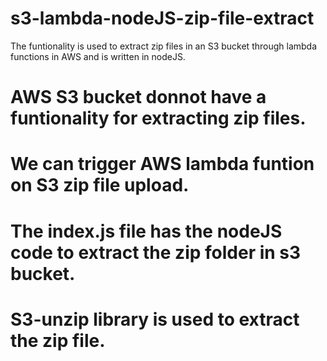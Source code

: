 # s3-lambda-nodeJS-zip-file-extract
The funtionality is used to extract zip files in an S3 bucket through lambda functions in AWS and is written in nodeJS.
# AWS S3 bucket donnot have a funtionality for extracting zip files.
# We can trigger AWS lambda funtion on S3 zip file upload.
# The index.js file has the nodeJS code to extract the zip folder in s3 bucket.
# S3-unzip library is used to extract the zip file.
